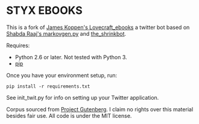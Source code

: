 STYX EBOOKS
======

This is a fork of [James Koppen's Lovecraft_ebooks](https://github.com/jiko/lovecraft_ebooks) a twitter bot based on [Shabda Raaj's markovgen.py](http://agiliq.com/blog/2009/06/generating-pseudo-random-text-with-markov-chains-u/) and [the_shrinkbot](https://github.com/jiko/the_shrinkbot).

Requires:
* Python 2.6 or later. Not tested with Python 3.
* [pip](http://www.pip-installer.org/en/latest/installing.html)

Once you have your environment setup, run:

	pip install -r requirements.txt

See init_twit.py for info on setting up your Twitter application.

Corpus sourced from [Project Gutenberg](http://www.gutenberg.org/ebooks/author/979). I claim no rights over this material besides fair use. All code is under the MIT license.
